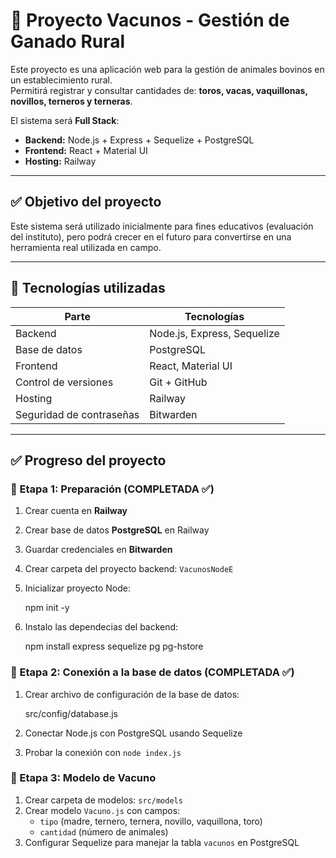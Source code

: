 # 🐄 Proyecto Vacunos - Gestión de Ganado Rural

Este proyecto es una aplicación web para la gestión de animales bovinos en un establecimiento rural.  
Permitirá registrar y consultar cantidades de:
**toros, vacas, vaquillonas, novillos, terneros y terneras**.

El sistema será **Full Stack**:
- **Backend:** Node.js + Express + Sequelize + PostgreSQL  
- **Frontend:** React + Material UI  
- **Hosting:** Railway  

---

## ✅ Objetivo del proyecto

Este sistema será utilizado inicialmente para fines educativos (evaluación del instituto), pero podrá crecer en el futuro para convertirse en una herramienta real utilizada en campo.

---

## 🚀 Tecnologías utilizadas

| Parte | Tecnologías |
|-------|-------------|
| Backend | Node.js, Express, Sequelize |
| Base de datos | PostgreSQL |
| Frontend | React, Material UI |
| Control de versiones | Git + GitHub |
| Hosting | Railway |
| Seguridad de contraseñas | Bitwarden |

---

## ✅ Progreso del proyecto

### 🔹 Etapa 1: Preparación (COMPLETADA ✅)
1. Crear cuenta en **Railway**
2. Crear base de datos **PostgreSQL** en Railway
3. Guardar credenciales en **Bitwarden**
4. Crear carpeta del proyecto backend: `VacunosNodeE`
5. Inicializar proyecto Node:
   
      npm init -y
6. Instalo las dependecias del backend:
   
      npm install express sequelize pg pg-hstore

### 🔹 Etapa 2: Conexión a la base de datos (COMPLETADA ✅)
1. Crear archivo de configuración de la base de datos:
   
      src/config/database.js
2. Conectar Node.js con PostgreSQL usando Sequelize
3. Probar la conexión con `node index.js`

### 🔹 Etapa 3: Modelo de Vacuno
1. Crear carpeta de modelos: `src/models`
2. Crear modelo `Vacuno.js` con campos:
   - `tipo` (madre, ternero, ternera, novillo, vaquillona, toro)
   - `cantidad` (número de animales)
3. Configurar Sequelize para manejar la tabla `vacunos` en PostgreSQL
